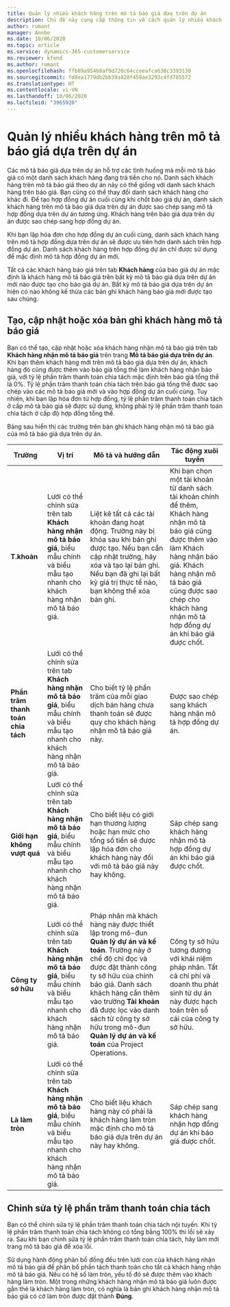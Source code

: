 ```yaml
---
title: Quản lý nhiều khách hàng trên mô tả báo giá dựa trên dự án
description: Chủ đề này cung cấp thông tin về cách quản lý nhiều khách hàng trên mô tả báo giá dựa trên dự án.
author: rumant
manager: Annbe
ms.date: 10/06/2020
ms.topic: article
ms.service: dynamics-365-customerservice
ms.reviewer: kfend
ms.author: rumant
ms.openlocfilehash: ffb89a954b8af9d726c64cceeafca638c3393130
ms.sourcegitcommit: fd8ea1779db2bb39a428f459ae3293c4fd785572
ms.translationtype: HT
ms.contentlocale: vi-VN
ms.lasthandoff: 10/06/2020
ms.locfileid: "3965920"
---
```

# <a name="manage-multiple-customers-on-project-based-quote-lines"></a>Quản lý nhiều khách hàng trên mô tả báo giá dựa trên dự án

Các mô tả báo giá dựa trên dự án hỗ trợ các tình huống mà mỗi mô tả báo giá có một danh sách khách hàng đang trả tiền cho nó. Danh sách khách hàng trên mô tả báo giá theo dự án này có thể giống với danh sách khách hàng trên báo giá. Bạn cũng có thể thay đổi danh sách khách hàng cho khác đi. Để tạo hợp đồng dự án cuối cùng khi chốt báo giá dự án, danh sách khách hàng trên mô tả báo giá dựa trên dự án được sao chép sang mô tả hợp đồng dựa trên dự án tương ứng. Khách hàng trên báo giá dựa trên dự án được sao chép sang hợp đồng dự án.

Khi bạn lập hóa đơn cho hợp đồng dự án cuối cùng, danh sách khách hàng trên mô tả hợp đồng dựa trên dự án sẽ được ưu tiên hơn danh sách trên hợp đồng dự án. Danh sách khách hàng trên hợp đồng dự án chỉ được sử dụng để mặc định mô tả hợp đồng dự án mới.

Tất cả các khách hàng báo giá trên tab **Khách hàng** của báo giá dự án mặc định là khách hàng mô tả báo giá trên bất kỳ mô tả báo giá dựa trên dự án mới nào được tạo cho báo giá dự án. Bất kỳ mô tả báo giá dựa trên dự án hiện có nào không kế thừa các bản ghi khách hàng báo giá mới được tạo sau chúng.

## <a name="create-update-or-delete-a-quote-line-customer-record"></a>Tạo, cập nhật hoặc xóa bản ghi khách hàng mô tả báo giá

Bạn có thể tạo, cập nhật hoặc xóa khách hàng nhận mô tả báo giá trên tab **Khách hàng nhận mô tả báo giá** trên trang **Mô tả báo giá dựa trên dự án**. Khi bạn thêm khách hàng mới trên mô tả báo giá dựa trên dự án, khách hàng đó cũng được thêm vào báo giá tổng thể làm khách hàng nhận báo giá, với tỷ lệ phần trăm thanh toán chia tách mặc định trên báo giá tổng thể là 0%. Tỷ lệ phần trăm thanh toán chia tách trên báo giá tổng thể được sao chép vào các mô tả báo giá mới và vào hợp đồng dự án cuối cùng. Tuy nhiên, khi bạn lập hóa đơn từ hợp đồng, tỷ lệ phần trăm thanh toán chia tách ở cấp mô tả báo giá sẽ được sử dụng, không phải tỷ lệ phần trăm thanh toán chia tách ở cấp độ hợp đồng tổng thể. 

Bảng sau hiển thị các trường trên bản ghi khách hàng nhận mô tả báo giá của mô tả báo giá dựa trên dự án.

| Trường | Vị trí | Mô tả và hướng dẫn | Tác động xuôi tuyến |
| --- | --- | --- | --- |
| **T.khoản** | Lưới có thể chỉnh sửa trên tab **Khách hàng nhận mô tả báo giá**, biểu mẫu chính và biểu mẫu tạo nhanh cho khách hàng nhận mô tả báo giá. | Liệt kê tất cả các tài khoản đang hoạt động. Trường này bị khóa sau khi bản ghi được tạo. Nếu bạn cần cập nhật trường, hãy xóa và tạo lại bản ghi. Nếu bạn đã ghi lại bất kỳ giá trị thực tế nào, bạn không thể xóa bản ghi. | Khi bạn chọn một tài khoản từ danh sách tài khoản chính để thêm, Khách hàng nhận mô tả báo giá cũng được thêm vào làm Khách hàng nhận báo giá. Khách hàng nhận mô tả báo giá cũng được sao chép cho khách hàng nhận mô tả hợp đồng dự án khi báo giá được chốt. |
| **Phần trăm thanh toán chia tách** | Lưới có thể chỉnh sửa trên tab **Khách hàng nhận mô tả báo giá**, biểu mẫu chính và biểu mẫu tạo nhanh cho khách hàng nhận mô tả báo giá. | Cho biết tỷ lệ phần trăm của mỗi giao dịch bán hàng chưa thanh toán sẽ được quy cho khách hàng nhận mô tả báo giá này. | Được sao chép sang khách hàng nhận mô tả hợp đồng dự án. |
| **Giới hạn không vượt quá** | Lưới có thể chỉnh sửa trên tab **Khách hàng nhận mô tả báo giá**, biểu mẫu chính và biểu mẫu tạo nhanh cho khách hàng nhận mô tả báo giá. | Cho biết liệu có giới hạn thương lượng hoặc hạn mức cho tổng số tiền sẽ được lập hóa đơn cho khách hàng này đối với mô tả báo giá này hay không. | Sáp chép sang khách hàng nhận mô tả hợp đồng dự án khi báo giá được chốt. |
| **Công ty sở hữu** | Lưới có thể chỉnh sửa trên tab **Khách hàng nhận mô tả báo giá**, biểu mẫu chính và biểu mẫu tạo nhanh cho khách hàng nhận mô tả báo giá. | Pháp nhân mà khách hàng này được thiết lập trong mô-đun **Quản lý dự án và kế toán**. Trường này ở chế độ chỉ đọc và được đặt thành công ty sở hữu của chính báo giá. Danh sách khách hàng cần thêm vào trường **Tài khoản** đã được lọc vào danh sách từ công ty sở hữu trong mô-đun **Quản lý dự án và kế toán** của Project Operations. | Công ty sở hữu tương đương với khái niệm pháp nhân. Tất cả chi phí và doanh thu phát sinh từ dự án này được hạch toán trên sổ cái của công ty sở hữu. |
| **Là làm tròn** | Lưới có thể chỉnh sửa trên tab **Khách hàng nhận mô tả báo giá**, biểu mẫu chính và biểu mẫu tạo nhanh cho khách hàng nhận mô tả báo giá. | Cho biết liệu khách hàng này có phải là khách hàng làm tròn mặc định cho mô tả báo giá dựa trên dự án này hay không. | Sáp chép sang khách hàng nhận hợp đồng dự án khi báo giá được chốt. |

## <a name="edit-billing-split-percentages"></a>Chỉnh sửa tỷ lệ phần trăm thanh toán chia tách

Bạn có thể chỉnh sửa tỷ lệ phần trăm thanh toán chia tách nội tuyến. Khi tỷ lệ phần trăm thanh toán chia tách không có tổng bằng 100% thì lỗi sẽ xảy ra. Sau khi bạn chỉnh sửa tỷ lệ phần trăm thanh toán chia tách, hãy làm mới trang mô tả báo giá để xóa lỗi.

Sử dụng hành động phân bổ đồng đều trên lưới con của khách hàng nhận mô tả báo giá để phân bổ phần tách thanh toán cho tất cả khách hàng nhận mô tả báo giá. Nếu có hệ số làm tròn, yếu tố đó sẽ được thêm vào khách hàng làm tròn. Một trong những khách hàng nhận mô tả báo giá luôn được gắn thẻ là khách hàng làm tròn, có nghĩa là bản ghi khách hàng nhận mô tả báo giá có cờ làm tròn được đặt thành **Đúng**. 
